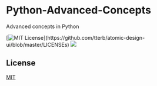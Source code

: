 # Python-Advanced-Concepts
Advanced concepts in Python

[![MIT License](https://img.shields.io/apm/l/atomic-design-ui.svg?)](https://github.com/tterb/atomic-design-ui/blob/master/LICENSEs)
![](https://img.shields.io/badge/code-python3-blue)


## License
[MIT](https://choosealicense.com/licenses/mit/)
